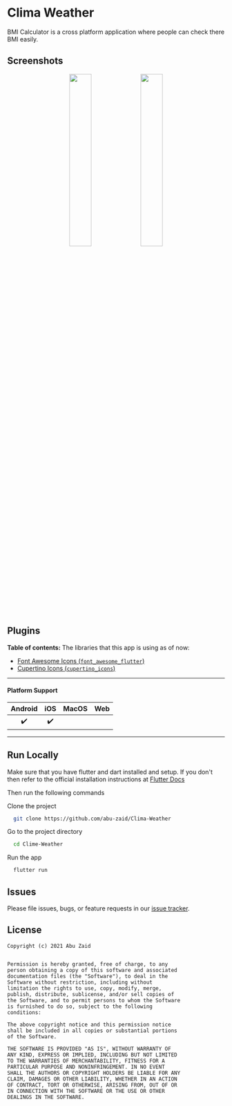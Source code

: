 # Clima Weather

BMI Calculator is a cross platform application where people can check there BMI easily.

## Screenshots

<p align="center">
  <img width="32%" src="Screenshots/1.jpg?raw=true">
  <img width="32%" src="Screenshots/2.jpg?raw=true">
 

</p>

## Plugins

**Table of contents:**
The libraries that this app is using as of now:

- [Font Awesome Icons (`font_awesome_flutter`)](https://pub.dev/packages/font_awesome_flutter)
- [Cupertino Icons (`cupertino_icons`)](https://pub.dev/packages/cupertino_icons)

---

#### Platform Support

| Android | iOS | MacOS | Web |
|:-------:|:---:|:-----:|:---:|
|    ✔️    |  ✔️  |       |     |

----

## Run Locally

Make sure that you have flutter and dart installed and setup. If you don't then refer to the official installation instructions at [Flutter Docs](https://flutter.dev/docs/get-started/install)

Then run the following commands

Clone the project

```bash
  git clone https://github.com/abu-zaid/Clima-Weather
```

Go to the project directory

```bash
  cd Clime-Weather
```

Run the app

```bash
  flutter run
```

## Issues

Please file issues, bugs, or feature requests in our [issue tracker](https://github.com/abu-zaid/clima-weather/issues/new/choose).

## License

```
Copyright (c) 2021 Abu Zaid


Permission is hereby granted, free of charge, to any
person obtaining a copy of this software and associated
documentation files (the "Software"), to deal in the
Software without restriction, including without
limitation the rights to use, copy, modify, merge,
publish, distribute, sublicense, and/or sell copies of
the Software, and to permit persons to whom the Software
is furnished to do so, subject to the following
conditions:

The above copyright notice and this permission notice
shall be included in all copies or substantial portions
of the Software.

THE SOFTWARE IS PROVIDED "AS IS", WITHOUT WARRANTY OF
ANY KIND, EXPRESS OR IMPLIED, INCLUDING BUT NOT LIMITED
TO THE WARRANTIES OF MERCHANTABILITY, FITNESS FOR A
PARTICULAR PURPOSE AND NONINFRINGEMENT. IN NO EVENT
SHALL THE AUTHORS OR COPYRIGHT HOLDERS BE LIABLE FOR ANY
CLAIM, DAMAGES OR OTHER LIABILITY, WHETHER IN AN ACTION
OF CONTRACT, TORT OR OTHERWISE, ARISING FROM, OUT OF OR
IN CONNECTION WITH THE SOFTWARE OR THE USE OR OTHER
DEALINGS IN THE SOFTWARE.
```
